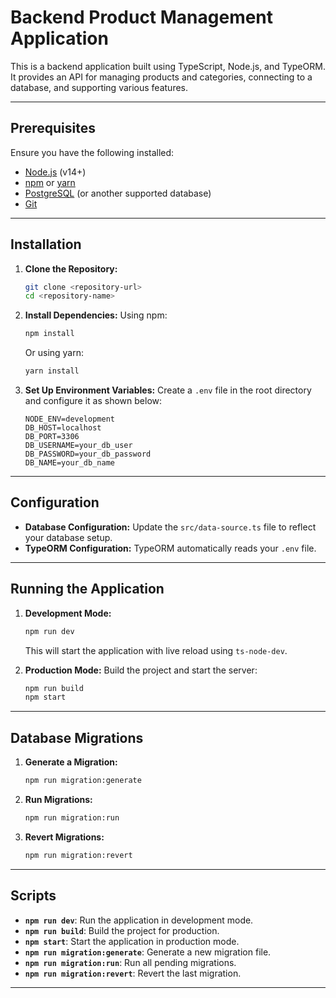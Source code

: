 # Backend Product Management Application

This is a backend application built using TypeScript, Node.js, and TypeORM. It provides an API for managing products and categories, connecting to a database, and supporting various features.

---

## Prerequisites

Ensure you have the following installed:

- [Node.js](https://nodejs.org/) (v14+)
- [npm](https://www.npmjs.com/) or [yarn](https://yarnpkg.com/)
- [PostgreSQL](https://www.postgresql.org/) (or another supported database)
- [Git](https://git-scm.com/)

---

## Installation

1. **Clone the Repository:**
   ```bash
   git clone <repository-url>
   cd <repository-name>
   ```

2. **Install Dependencies:**
   Using npm:
   ```bash
   npm install
   ```
   Or using yarn:
   ```bash
   yarn install
   ```

3. **Set Up Environment Variables:**
   Create a `.env` file in the root directory and configure it as shown below:
   ```env
   NODE_ENV=development
   DB_HOST=localhost
   DB_PORT=3306
   DB_USERNAME=your_db_user
   DB_PASSWORD=your_db_password
   DB_NAME=your_db_name
   ```

---

## Configuration

- **Database Configuration:** Update the `src/data-source.ts` file to reflect your database setup.
- **TypeORM Configuration:** TypeORM automatically reads your `.env` file.

---

## Running the Application

1. **Development Mode:**
   ```bash
   npm run dev
   ```
   This will start the application with live reload using `ts-node-dev`.

2. **Production Mode:**
   Build the project and start the server:
   ```bash
   npm run build
   npm start
   ```

---

## Database Migrations

1. **Generate a Migration:**
   ```bash
   npm run migration:generate 
   ```

2. **Run Migrations:**
   ```bash
   npm run migration:run
   ```

3. **Revert Migrations:**
   ```bash
   npm run migration:revert
   ```

---

## Scripts

- **`npm run dev`**: Run the application in development mode.
- **`npm run build`**: Build the project for production.
- **`npm start`**: Start the application in production mode.
- **`npm run migration:generate`**: Generate a new migration file.
- **`npm run migration:run`**: Run all pending migrations.
- **`npm run migration:revert`**: Revert the last migration.

---

